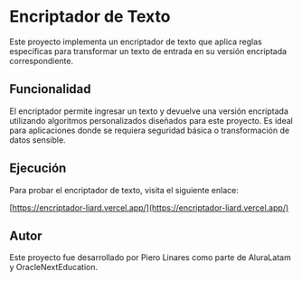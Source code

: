 # Encriptador de Texto

Este proyecto implementa un encriptador de texto que aplica reglas específicas para transformar un texto de entrada en su versión encriptada correspondiente.

## Funcionalidad

El encriptador permite ingresar un texto y devuelve una versión encriptada utilizando algoritmos personalizados diseñados para este proyecto. Es ideal para aplicaciones donde se requiera seguridad básica o transformación de datos sensible.

## Ejecución

Para probar el encriptador de texto, visita el siguiente enlace:

[https://encriptador-liard.vercel.app/](https://encriptador-liard.vercel.app/)

## Autor

Este proyecto fue desarrollado por Piero Linares como parte de AluraLatam y OracleNextEducation.

